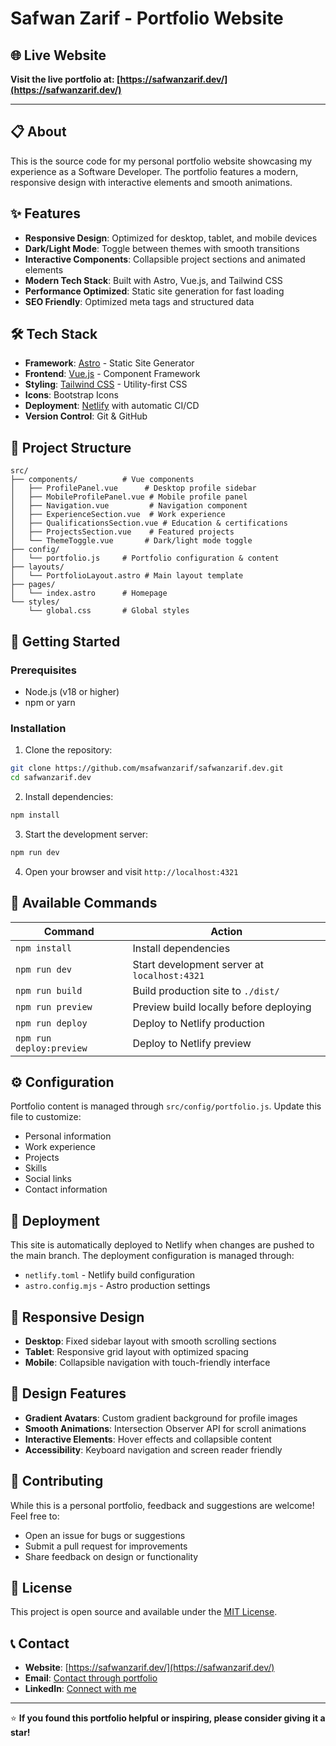 # Safwan Zarif - Portfolio Website

## 🌐 Live Website
**Visit the live portfolio at: [https://safwanzarif.dev/](https://safwanzarif.dev/)**

---

## 📋 About
This is the source code for my personal portfolio website showcasing my experience as a Software Developer. The portfolio features a modern, responsive design with interactive elements and smooth animations.

## ✨ Features
- **Responsive Design**: Optimized for desktop, tablet, and mobile devices
- **Dark/Light Mode**: Toggle between themes with smooth transitions
- **Interactive Components**: Collapsible project sections and animated elements
- **Modern Tech Stack**: Built with Astro, Vue.js, and Tailwind CSS
- **Performance Optimized**: Static site generation for fast loading
- **SEO Friendly**: Optimized meta tags and structured data

## 🛠️ Tech Stack
- **Framework**: [Astro](https://astro.build/) - Static Site Generator
- **Frontend**: [Vue.js](https://vuejs.org/) - Component Framework
- **Styling**: [Tailwind CSS](https://tailwindcss.com/) - Utility-first CSS
- **Icons**: Bootstrap Icons
- **Deployment**: [Netlify](https://netlify.com/) with automatic CI/CD
- **Version Control**: Git & GitHub

## 📁 Project Structure
```
src/
├── components/          # Vue components
│   ├── ProfilePanel.vue      # Desktop profile sidebar
│   ├── MobileProfilePanel.vue # Mobile profile panel
│   ├── Navigation.vue         # Navigation component
│   ├── ExperienceSection.vue  # Work experience
│   ├── QualificationsSection.vue # Education & certifications
│   ├── ProjectsSection.vue    # Featured projects
│   └── ThemeToggle.vue       # Dark/light mode toggle
├── config/
│   └── portfolio.js     # Portfolio configuration & content
├── layouts/
│   └── PortfolioLayout.astro # Main layout template
├── pages/
│   └── index.astro      # Homepage
└── styles/
    └── global.css       # Global styles
```

## 🚀 Getting Started

### Prerequisites
- Node.js (v18 or higher)
- npm or yarn

### Installation
1. Clone the repository:
```bash
git clone https://github.com/msafwanzarif/safwanzarif.dev.git
cd safwanzarif.dev
```

2. Install dependencies:
```bash
npm install
```

3. Start the development server:
```bash
npm run dev
```

4. Open your browser and visit `http://localhost:4321`

## 🧞 Available Commands

| Command | Action |
|---------|--------|
| `npm install` | Install dependencies |
| `npm run dev` | Start development server at `localhost:4321` |
| `npm run build` | Build production site to `./dist/` |
| `npm run preview` | Preview build locally before deploying |
| `npm run deploy` | Deploy to Netlify production |
| `npm run deploy:preview` | Deploy to Netlify preview |

## ⚙️ Configuration
Portfolio content is managed through `src/config/portfolio.js`. Update this file to customize:
- Personal information
- Work experience
- Projects
- Skills
- Social links
- Contact information

## 🚀 Deployment
This site is automatically deployed to Netlify when changes are pushed to the main branch. The deployment configuration is managed through:
- `netlify.toml` - Netlify build configuration
- `astro.config.mjs` - Astro production settings

## 📱 Responsive Design
- **Desktop**: Fixed sidebar layout with smooth scrolling sections
- **Tablet**: Responsive grid layout with optimized spacing
- **Mobile**: Collapsible navigation with touch-friendly interface

## 🎨 Design Features
- **Gradient Avatars**: Custom gradient background for profile images
- **Smooth Animations**: Intersection Observer API for scroll animations
- **Interactive Elements**: Hover effects and collapsible content
- **Accessibility**: Keyboard navigation and screen reader friendly

## 🤝 Contributing
While this is a personal portfolio, feedback and suggestions are welcome! Feel free to:
- Open an issue for bugs or suggestions
- Submit a pull request for improvements
- Share feedback on design or functionality

## 📄 License
This project is open source and available under the [MIT License](LICENSE).

## 📞 Contact
- **Website**: [https://safwanzarif.dev/](https://safwanzarif.dev/)
- **Email**: [Contact through portfolio](mailto:msafwanzarif@gmail.com)
- **LinkedIn**: [Connect with me](https://www.linkedin.com/in/msafwanzarif)

---

⭐ **If you found this portfolio helpful or inspiring, please consider giving it a star!**
